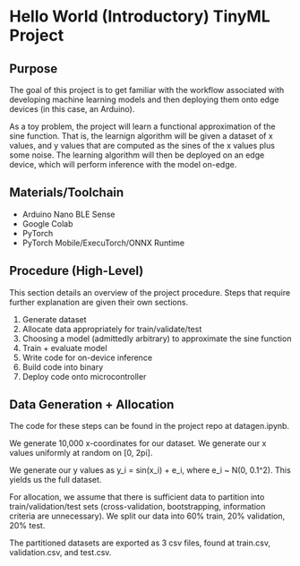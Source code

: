 # Hello World (Introductory) TinyML Project

## Purpose
The goal of this project is to get familiar with the workflow associated with developing machine learning models and then deploying them onto edge devices (in this case, an Arduino).

As a toy problem, the project will learn a functional approximation of the sine function. That is, the learnign algorithm will be given a dataset of x values, and y values that are computed as the sines of the x values plus some noise. The learning algorithm will then be deployed on an edge device, which will perform inference with the model on-edge.

## Materials/Toolchain
- Arduino Nano BLE Sense
- Google Colab
- PyTorch
- PyTorch Mobile/ExecuTorch/ONNX Runtime

## Procedure (High-Level)
This section details an overview of the project procedure. Steps that require further explanation are given their own sections.
1. Generate dataset
2. Allocate data appropriately for train/validate/test
3. Choosing a model (admittedly arbitrary) to approximate the sine function
4. Train + evaluate model
5. Write code for on-device inference
6. Build code into binary
7. Deploy code onto microcontroller

## Data Generation + Allocation
The code for these steps can be found in the project repo at datagen.ipynb.

We generate 10,000 x-coordinates for our dataset. We generate our x values uniformly at random on [0, 2pi].

We generate our y values as y_i = sin(x_i) + e_i, where e_i ~ N(0, 0.1^2). This yields us the full dataset.

For allocation, we assume that there is sufficient data to partition into train/validation/test sets (cross-validation, bootstrapping, information criteria are unnecessary). We split our data into 60% train, 20% validation, 20% test.

The partitioned datasets are exported as 3 csv files, found at train.csv, validation.csv, and test.csv.

